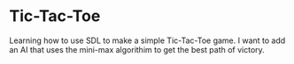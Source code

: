 # Tic-Tac-Toe

Learning how to use SDL to make a simple Tic-Tac-Toe game.
I want to add an AI that uses the mini-max algorithim to get the best path of victory.
